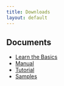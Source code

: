 ```yaml
---
title: Downloads
layout: default
---
```

## Documents
* [Learn the Basics]()
* [Manual]()
* [Tutorial]()
* [Samples]()
